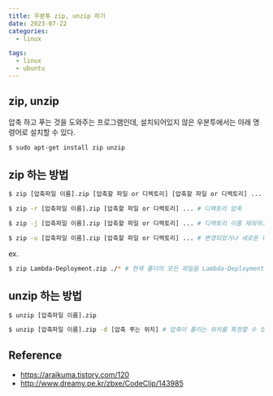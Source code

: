 ```yaml
---
title: 우분투 zip, unzip 하기
date: 2023-07-22
categories:
  - linux

tags:
  - linux
  - ubuntu
---
```


## zip, unzip

압축 하고 푸는 것을 도와주는 프로그램인데, 설치되어있지 않은 우분투에서는 아래 명령어로 설치할 수 있다.

<!--more-->

```bash
$ sudo apt-get install zip unzip
```

## zip 하는 방법

```bash
$ zip [압축파일 이름].zip [압축할 파일 or 디렉토리] [압축할 파일 or 디렉토리] ...

$ zip -r [압축파일 이름].zip [압축할 파일 or 디렉토리] ... # 디렉토리 압축

$ zip -j [압축파일 이름].zip [압축할 파일 or 디렉토리] ... # 디렉토리 이름 제외하고 압축

$ zip -u [압축파일 이름].zip [압축할 파일 or 디렉토리] ... # 변경되었거나 새로운 파일만 압축
```

ex.

```bash
$ zip Lambda-Deployment.zip ./* # 현재 폴더의 모든 파일을 Lambda-Deployment.zip으로 압축
```

## unzip 하는 방법

```bash
$ unzip [압축파일 이름].zip

$ unzip [압축파일 이름].zip -d [압축 푸는 위치] # 압축이 풀리는 위치를 특정할 수 있다.
```

## Reference

- <https://araikuma.tistory.com/120>
- <http://www.dreamy.pe.kr/zbxe/CodeClip/143985>
